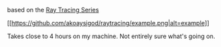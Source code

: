 based on the [Ray Tracing Series](http://in1weekend.blogspot.com/2016/01/ray-tracing-in-one-weekend.html)

[[https://github.com/akoaysigod/raytracing/example.png|alt=example]]

Takes close to 4 hours on my machine. Not entirely sure what's going on. 